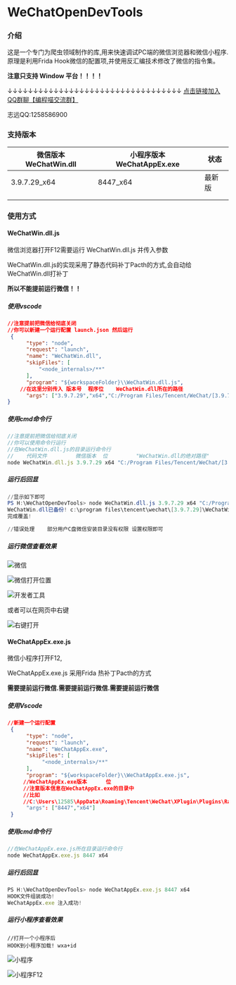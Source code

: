 # WeChatOpenDevTools

### 介绍

这是一个专门为爬虫领域制作的库,用来快速调试PC端的微信浏览器和微信小程序.原理是利用Frida Hook微信的配置项,并使用反汇编技术修改了微信的指令集。

**注意只支持 Window 平台！！！！**

↓↓↓↓↓↓↓↓↓↓↓↓↓↓↓↓↓↓↓↓↓↓↓↓↓↓↓↓↓↓↓↓↓↓
[点击链接加入QQ群聊【编程喵交流群】](http://qm.qq.com/cgi-bin/qm/qr?_wv=1027&k=6egP5tm2rrUCPOJj0j52PCyL5MM6YuYP&authKey=89mtVgStEuC85eDLVx6bRFhlTiqgjd6NmYIaICLYDGkfLExrLxHafFBoWakKfn4N&noverify=0&group_code=850969908)                             

志远QQ:1258586900

### 支持版本

| 微信版本 WeChatWin.dll | 小程序版本  WeChatAppEx.exe | 状态   |
| ---------------------- | --------------------------- | ------ |
| 3.9.7.29_x64           | 8447_x64                    | 最新版 |
|                        |                             |        |
|                        |                             |        |



### 使用方式

####  WeChatWin.dll.js 

微信浏览器打开F12需要运行 WeChatWin.dll.js  并传入参数

WeChatWin.dll.js的实现采用了静态代码补丁Pacth的方式,会自动给WeChatWin.dll打补丁

**所以不能提前运行微信！！** 

##### 使用vscode

```json
//注意提前把微信给彻底关闭 
//你可以新建一个运行配置 launch.json 然后运行
 {
      "type": "node",
      "request": "launch",
      "name": "WeChatWin.dll",
      "skipFiles": [
          "<node_internals>/**"
      ],
      "program": "${workspaceFolder}\\WeChatWin.dll.js",
    //在这里分别传入 版本号  程序位    WeChatWin.dll所在的路径
      "args": ["3.9.7.29","x64","C:/Program Files/Tencent/WeChat/[3.9.7.29]"]
}
```

##### 使用cmd命令行

```js
//注意提前把微信给彻底关闭 
//你可以使用命令行运行
//在WeChatWin.dll.js的目录运行命令行
//    代码文件         微信版本  位         "WeChatWin.dll的绝对路径"
node WeChatWin.dll.js 3.9.7.29 x64 "C:/Program Files/Tencent/WeChat/[3.9.7.29]"
```

##### 运行后回显

```powershell
//显示如下即可
PS H:\WeChatOpenDevTools> node WeChatWin.dll.js 3.9.7.29 x64 "C:/Program Files/Tencent/WeChat/[3.9.7.29]"
WeChatWin.dll已备份! c:\program files\tencent\wechat\[3.9.7.29]\WeChatWin_old.dll
完成覆盖!

//错误处理    部分用户C盘微信安装目录没有权限 设置权限即可
```

##### 运行微信查看效果

![微信](./doc/png/wx01.png)

![微信打开位置](./doc/png/wx02.png)

![开发者工具](./doc/png/wx03.png)

或者可以在网页中右键

![右键打开](./doc/png/wx04.png)

#### WeChatAppEx.exe.js 

微信小程序打开F12,

WeChatAppEx.exe.js 采用Frida 热补丁Pacth的方式

**需要提前运行微信.需要提前运行微信.需要提前运行微信**

##### 使用Vscode

```json
//新建一个运行配置
 {
      "type": "node",
      "request": "launch",
      "name": "WeChatAppEx.exe",
      "skipFiles": [
           "<node_internals>/**"
      ],
      "program": "${workspaceFolder}\\WeChatAppEx.exe.js",
     //WeChatAppEx.exe版本      位
     //注意版本信息在WeChatAppEx.exe的目录中
     //比如                                                                     版本
     //C:\Users\12585\AppData\Roaming\Tencent\WeChat\XPlugin\Plugins\RadiumWMPF\8447\extracted\runtime
      "args": ["8447","x64"]
 }
```

##### 使用cmd命令行

```js
//在WeChatAppEx.exe.js所在目录运行命令行
node WeChatAppEx.exe.js 8447 x64
```

##### 运行后回显

```js
PS H:\WeChatOpenDevTools> node WeChatAppEx.exe.js 8447 x64
HOOK文件组装成功!
WeChatAppEx.exe 注入成功!

```

##### 运行小程序查看效果

```
//打开一个小程序后
HOOK到小程序加载! wxa+id
```

![小程序](./doc/png/wx05.png)

![小程序F12](./doc/png/wx05.png)

##### 